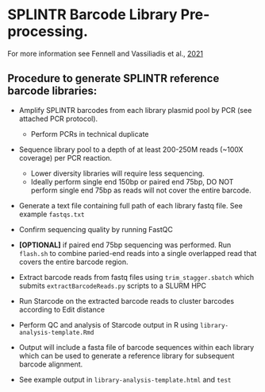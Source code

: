 # SPLINTR Barcode Library Pre-processing. 

For more information see Fennell and Vassiliadis et al., [2021](https://www.nature.com/articles/s41586-021-04206-7)

## Procedure to generate SPLINTR reference barcode libraries:

- Amplify SPLINTR barcodes from each library plasmid pool by PCR (see attached PCR protocol).
  - Perform PCRs in technical duplicate

- Sequence library pool to a depth of at least 200-250M reads (~100X coverage) per PCR reaction.
  - Lower diversity libraries will require less sequencing. 
  - Ideally perform single end 150bp or paired end 75bp, DO NOT perform single end 75bp as reads will not cover the entire barcode.	

- Generate a text file containing full path of each library fastq file. See example `fastqs.txt`

- Confirm sequencing quality by running FastQC

- **[OPTIONAL]** if paired end 75bp sequencing was performed. Run `flash.sh` to combine paried-end reads into a single overlapped read that covers the entire barcode region.

- Extract barcode reads from fastq files using `trim_stagger.sbatch` which submits `extractBarcodeReads.py` scripts to a SLURM HPC

- Run Starcode on the extracted barcode reads to cluster barcodes according to Edit distance

- Perform QC and analysis of Starcode output in R using `library-analysis-template.Rmd`

- Output will include a fasta file of barcode sequences within each library which can be used to generate a reference library for subsequent barcode alignment.

- See example output in `library-analysis-template.html` and `test`